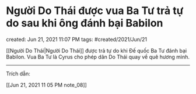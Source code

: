 # Người Do Thái được vua Ba Tư trả tự do sau khi ông đánh bại Babilon

created: Jun 21, 2021 11:07 PM
tags: #created/2021/Jun/21

[[Người Do Thái|Người Do Thái]] được trả tự do khi Đế quốc Ba Tư đánh bại Babilon. Vua Ba Tư là Cyrus cho phép dân Do Thái quay về quê hương mình.

---

Trích dẫn:

[[Jun 21, 2021 11 05 PM note_08]]